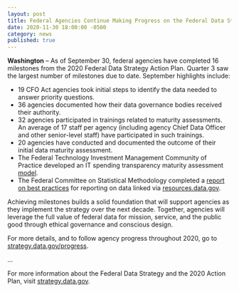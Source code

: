 ```yaml
---
layout: post
title: Federal Agencies Continue Making Progress on the Federal Data Strategy 2020 Action Plan
date: 2020-11-30 18:00:00 -0500
category: news
published: true
---
```


**Washington** – As of September 30, federal agencies have completed 16 milestones from the 2020 Federal Data Strategy Action Plan. Quarter 3 saw the largest number of milestones due to date.
September highlights include:

* 19 CFO Act agencies took initial steps to identify the data needed to answer priority questions.
* 36 agencies documented how their data governance bodies received their authority.
* 32 agencies participated in trainings related to maturity assessments. An average of 17 staff per agency (including agency Chief Data Officer and other senior-level staff) have participated in such trainings.
* 20 agencies have conducted and documented the outcome of their initial data maturity assessment.
* The Federal Technology Investment Management Community of Practice developed an IT spending transparency maturity assessment [model](https://www.cio.gov/assets/files/IT-Spending-Transparency-Maturity-Model-Whitepaper.pdf).
* The Federal Committee on Statistical Methodology completed a [report on best practices](https://nces.ed.gov/fcsm/pdf/FCSM.20.04_A_Framework_for_Data_Quality.pdf) for reporting on data linked via [resources.data.gov](https://resources.data.gov/keywords/quality/).

Achieving milestones builds a solid foundation that will support agencies as they implement the strategy over the next decade. Together, agencies will leverage the full value of federal data for mission, service, and the public good through ethical governance and conscious design.

For more details, and to follow agency progress throughout 2020, go to [strategy.data.gov/progress](https://strategy.data.gov/progress/).

...

For more information about the Federal Data Strategy and the 2020 Action Plan, visit [strategy.data.gov](https://strategy.data.gov).
